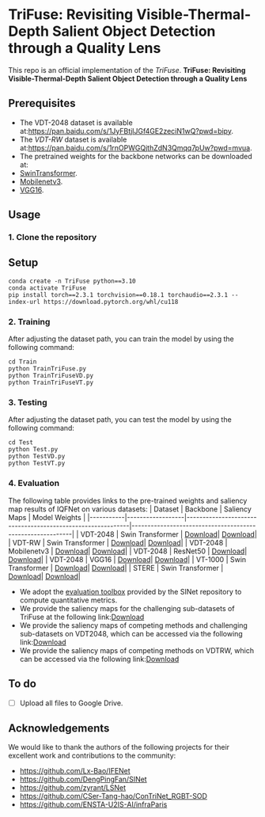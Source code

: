 # TriFuse: Revisiting Visible-Thermal-Depth Salient Object Detection through a Quality Lens

This repo is an official implementation of the *TriFuse*.
**TriFuse: Revisiting Visible-Thermal-Depth Salient Object Detection through a Quality Lens**

## Prerequisites
- The VDT-2048 dataset is available at:https://pan.baidu.com/s/1JyFBtjlJGf4GE2zeciN1wQ?pwd=bipy.
- The *VDT-RW* dataset is available at:https://pan.baidu.com/s/1rnOPWGQjthZdN3Qmqq7pUw?pwd=mvua.
- The pretrained weights for the backbone networks can be downloaded at:
-  [SwinTransformer](https://pan.baidu.com/s/1lRKC_caVWzVuJwvVfsCWYg?pwd=3hj7).
-  [Mobilenetv3](https://pan.baidu.com/s/1PDAgND6AxwZHUFlkx2KOTg?pwd=a4c8).
-  [VGG16](https://pan.baidu.com/s/1QA7IPUp2su2a9QXYiB4GBg?pwd=46ts).

## Usage

### 1. Clone the repository
## Setup
```
conda create -n TriFuse python==3.10
conda activate TriFuse
pip install torch==2.3.1 torchvision==0.18.1 torchaudio==2.3.1 --index-url https://download.pytorch.org/whl/cu118
```
### 2. Training
After adjusting the dataset path, you can train the model by using the following command:
```
cd Train
python TrainTriFuse.py
python TrainTriFuseVD.py
python TrainTriFuseVT.py
```

### 3. Testing
After adjusting the dataset path, you can test the model by using the following command:
```
cd Test
python Test.py
python TestVD.py
python TestVT.py
```

### 4. Evaluation
The following table provides links to the pre-trained weights and saliency map results of IQFNet on various datasets:
| Dataset   | Backbone         | Saliency Maps                                             | Model Weights                                             |
|-----------|------------------|------------------------------------------------------------|-----------------------------------------------------------|
| VDT-2048  | Swin Transformer | [Download](https://pan.baidu.com/s/1BPfIGuORWIFPvaljxTNxNA?pwd=bydf)| [Download](https://pan.baidu.com/s/1FlwS9pdcuVLw13ispbhlWA?pwd=a2nr)|
| VDT-RW    | Swin Transformer | [Download](https://pan.baidu.com/s/1STXaAxphKCH8clVbfyt8GQ?pwd=9jee)| [Download]()|
| VDT-2048  | Mobilenetv3 | [Download](https://pan.baidu.com/s/1BPfIGuORWIFPvaljxTNxNA?pwd=bydf)| [Download](https://pan.baidu.com/s/1JLRsZVvmi4lIlT4cEfbKdA?pwd=ax8x)|
| VDT-2048  | ResNet50 | [Download](https://pan.baidu.com/s/1BPfIGuORWIFPvaljxTNxNA?pwd=bydf)| [Download](https://pan.baidu.com/s/12vXLlNKhsgMa1DiLbHmtoA?pwd=e5ur)|
| VDT-2048  | VGG16 | [Download](https://pan.baidu.com/s/1BPfIGuORWIFPvaljxTNxNA?pwd=bydf)| [Download](https://pan.baidu.com/s/1ca69iRIYO5Y0cxvWHNqKZA?pwd=hx34)|
| VT-1000   | Swin Transformer | [Download](https://pan.baidu.com/s/1rPHZJ1ijpdE6KBLj5jbqrw?pwd=jus4)| [Download](https://pan.baidu.com/s/1yYxmMceL_-WPBJXHGcPBYA?pwd=i39u)|
| STERE     | Swin Transformer | [Download](https://pan.baidu.com/s/19zmjO9ttny450DI3VEzX7Q?pwd=qkuv)| [Download](https://pan.baidu.com/s/1GLqzzNCZvQgVJDr2Jymw2w?pwd=mbir)|


- We adopt the [evaluation toolbox](https://github.com/DengPingFan/SINet) provided by the SINet repository to compute quantitative metrics. 
- We provide the saliency maps for the challenging sub-datasets of TriFuse at the following link:[Download](https://pan.baidu.com/s/1uGtB9cu89eTaHmRZbHBuGw?pwd=bra7)
- We provide the saliency maps of competing methods and challenging sub-datasets on VDT2048, which can be accessed via the following link:[Download](https://pan.baidu.com/s/19-waBKdIR0fFYrNQS3J86g?pwd=usqg)
- We provide the saliency maps of competing methods on VDTRW, which can be accessed via the following link:[Download](https://pan.baidu.com/s/1STXaAxphKCH8clVbfyt8GQ?pwd=9jee)

## To do
- [ ] Upload all files to Google Drive.

## Acknowledgements
We would like to thank the authors of the following projects for their excellent work and contributions to the community:
- https://github.com/Lx-Bao/IFENet  
- https://github.com/DengPingFan/SINet  
- https://github.com/zyrant/LSNet  
- https://github.com/CSer-Tang-hao/ConTriNet_RGBT-SOD  
- https://github.com/ENSTA-U2IS-AI/infraParis